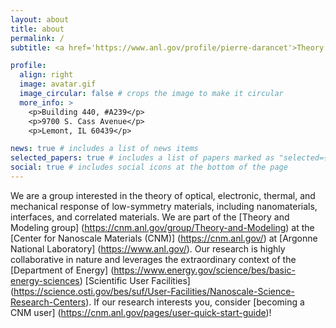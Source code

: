 ```yaml
---
layout: about
title: about
permalink: /
subtitle: <a href='https://www.anl.gov/profile/pierre-darancet'>Theory of Nanoscale Information and Energy Transport at the Center for Nanoscale Materials, Argonne National Laboratory</a>. 

profile:
  align: right
  image: avatar.gif
  image_circular: false # crops the image to make it circular
  more_info: >
    <p>Building 440, #A239</p>
    <p>9700 S. Cass Avenue</p>
    <p>Lemont, IL 60439</p>

news: true # includes a list of news items
selected_papers: true # includes a list of papers marked as "selected={true}"
social: true # includes social icons at the bottom of the page
---
```


We are a group interested in the theory of optical, electronic, thermal, and mechanical response of low-symmetry materials, including nanomaterials, interfaces, and correlated materials. We are part of the [Theory and Modeling group] (https://cnm.anl.gov/group/Theory-and-Modeling) at the [Center for Nanoscale Materials (CNM)] (https://cnm.anl.gov/) at [Argonne National Laboratory] (https://www.anl.gov/). Our research is highly collaborative in nature and leverages the extraordinary context of the [Department of Energy] (https://www.energy.gov/science/bes/basic-energy-sciences) [Scientific User Facilities] (https://science.osti.gov/bes/suf/User-Facilities/Nanoscale-Science-Research-Centers). If our research interests you, consider [becoming a CNM user] (https://cnm.anl.gov/pages/user-quick-start-guide)! 

